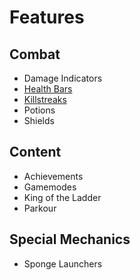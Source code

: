 # Features

## Combat

- Damage Indicators
- [Health Bars](HealthBars)
- [Killstreaks](Killstreaks)
- Potions
- Shields

## Content

- Achievements
- Gamemodes
- King of the Ladder
- Parkour

## Special Mechanics

- Sponge Launchers
